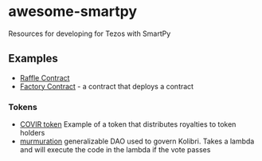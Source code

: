 # awesome-smartpy
Resources for developing for Tezos with SmartPy


## Examples
- [Raffle Contract](https://opentezos.com/smartpy/write-contract-smartpy#about-the-raffle-contract)
- [Factory Contract](https://medium.com/tezos-india-foundation/factory-contract-in-smartpy-3f3eb1cce69d) - a contract that deploys a contract

### Tokens
- [COVIR token](https://github.com/covir-io/cvr-contract) Example of a token that distributes royalties to token holders
- [murmuration](https://github.com/Hover-Labs/murmuration) generalizable DAO used to govern Kolibri. Takes a lambda and will execute the code in the lambda if the vote passes
